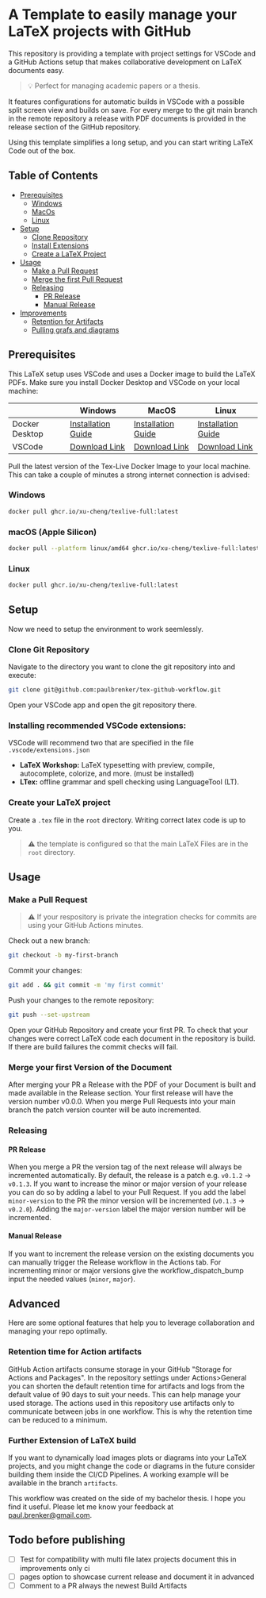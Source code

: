 # A Template to easily manage your LaTeX projects with GitHub

This repository is providing a template with project settings for VSCode and a GitHub Actions setup that makes collaborative development on LaTeX documents easy.

> :bulb: Perfect for managing academic papers or a thesis.

It features configurations for automatic builds in VSCode with a possible split screen view and builds on save. For every merge to the git main branch in the remote repository a release with PDF documents is provided in the release section of the GitHub repository.

Using this template simplifies a long setup, and you can start writing LaTeX Code out of the box.

## Table of Contents

- [Prerequisites](#prerequisites)
  - [Windows](#windows)
  - [MacOs](#macos-apple-silicon)
  - [Linux](#linux)
- [Setup](#setup)
  - [Clone Repository](#clone-git-repository)
  - [Install Extensions](#installing-recommended-vscode-extensions)
  - [Create a LaTeX Project](#create-your-latex-project)
- [Usage](#usage)
  - [Make a Pull Request](#make-a-pull-request)
  - [Merge the first Pull Request](#merge-your-first-version-of-the-document)
  - [Releasing](#releasing)
    - [PR Release](#pr-release)
    - [Manual Release](#manual-release)
- [Improvements](#improvements)
  - [Retention for Artifacts](#retention-time-for-action-artifacts)
  - [Pulling grafs and diagrams](#further-extension-of-latex-build)

## Prerequisites

This LaTeX setup uses VSCode and uses a Docker image to build the LaTeX PDFs. Make sure you install Docker Desktop and VSCode on your local machine:

|                | Windows                                                                              | MacOS                                                                            | Linux                                                                      |
| -------------- | ------------------------------------------------------------------------------------ | -------------------------------------------------------------------------------- | -------------------------------------------------------------------------- |
| Docker Desktop | [Installation Guide](https://docs.docker.com/desktop/setup/install/windows-install/) | [Installation Guide](https://docs.docker.com/desktop/setup/install/mac-install/) | [Installation Guide](https://docs.docker.com/desktop/setup/install/linux/) |
| VSCode         | [Download Link](https://code.visualstudio.com/)                                      | [Download Link](https://code.visualstudio.com/)                                  | [Download Link](https://code.visualstudio.com/)                            |

Pull the latest version of the Tex-Live Docker Image to your local machine. This can take a couple of minutes a strong internet connection is advised:

### Windows

```bash
docker pull ghcr.io/xu-cheng/texlive-full:latest
```

### macOS (Apple Silicon)

```bash
docker pull --platform linux/amd64 ghcr.io/xu-cheng/texlive-full:latest
```

### Linux

```bash
docker pull ghcr.io/xu-cheng/texlive-full:latest
```

## Setup

Now we need to setup the environment to work seemlessly.

### Clone Git Repository

Navigate to the directory you want to clone the git repository into and execute:

```bash
git clone git@github.com:paulbrenker/tex-github-workflow.git
```

Open your VSCode app and open the git repository there.

### Installing recommended VSCode extensions:

VSCode will recommend two that are specified in the file `.vscode/extensions.json`

- **LaTeX Workshop:** LaTeX typesetting with preview, compile, autocomplete, colorize, and more. (must be installed)
- **LTex:** offline grammar and spell checking using LanguageTool (LT).

### Create your LaTeX project

Create a `.tex` file in the `root` directory. Writing correct latex code is up to you.

> :warning: the template is configured so that the main LaTeX Files are in the `root` directory.

## Usage

### Make a Pull Request

> :warning: If your respository is private the integration checks for commits are using your GitHub Actions minutes.

Check out a new branch:

```bash
git checkout -b my-first-branch
```

Commit your changes:

```bash
git add . && git commit -m 'my first commit'
```

Push your changes to the remote repository:

```bash
git push --set-upstream
```

Open your GitHub Repository and create your first PR. To check that your changes were correct LaTeX code each document in the repository is build. If there are build failures the commit checks will fail.

### Merge your first Version of the Document

After merging your PR a Release with the PDF of your Document is built and made available in the Release section. Your first release will have the version number v0.0.0. When you merge Pull Requests into your main branch the patch version counter will be auto incremented.

### Releasing

#### PR Release

When you merge a PR the version tag of the next release will always be incremented automatically. By default, the release is a patch e.g. `v0.1.2` -> `v0.1.3`. If you want to increase the minor or major version of your release you can do so by adding a label to your Pull Request. If you add the label `minor-version` to the PR the minor version will be incremented (`v0.1.3` -> `v0.2.0`). Adding the `major-version` label the major version number will be incremented.

#### Manual Release

If you want to increment the release version on the existing documents you can manually trigger the Release workflow in the Actions tab. For incrementing minor or major versions give the workflow_dispatch_bump input the needed values (`minor`, `major`).

## Advanced

Here are some optional features that help you to leverage collaboration and managing your repo optimally.

### Retention time for Action artifacts

GitHub Action artifacts consume storage in your GitHub "Storage for Actions and Packages". In the repository settings under Actions>General you can shorten the default retention time for artifacts and logs from the default value of 90 days to suit your needs. This can help manage your used storage. The actions used in this repository use artifacts only to communicate between jobs in one workflow. This is why the retention time can be reduced to a minimum.

### Further Extension of LaTeX build

If you want to dynamically load images plots or diagrams into your LaTeX projects, and you might change the code or diagrams in the future consider building them inside the CI/CD Pipelines. A working example will be available in the branch `artifacts`.

This workflow was created on the side of my bachelor thesis. I hope you find it useful. Please let me know your feedback at [paul.brenker@gmail.com](mailto:paul.brenker@gmail.com).

## Todo before publishing

- [ ] Test for compatibility with multi file latex projects document this in improvements only ci
- [ ] pages option to showcase current release and document it in advanced
- [ ] Comment to a PR always the newest Build Artifacts

